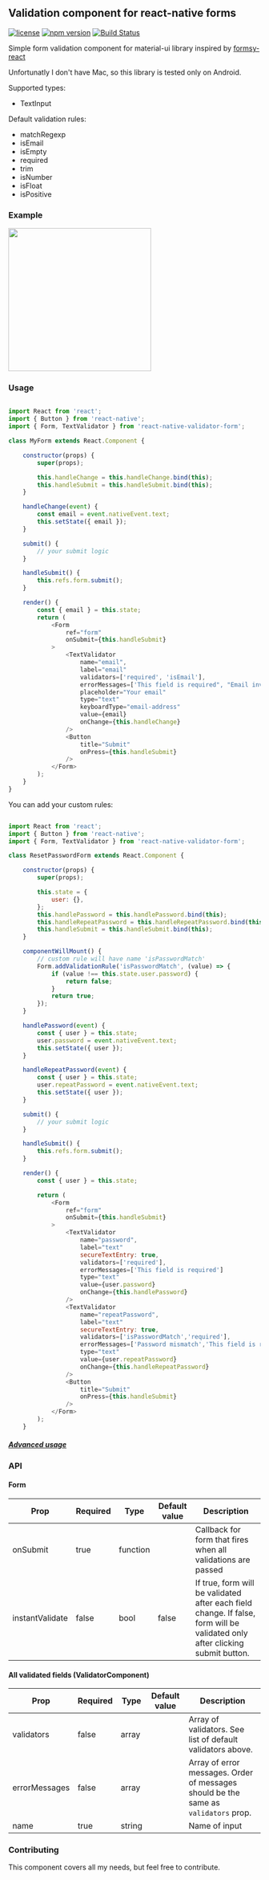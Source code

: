 ## Validation component for react-native forms

[![license](https://img.shields.io/github/license/mashape/apistatus.svg)](https://opensource.org/licenses/MIT)
[![npm version](https://badge.fury.io/js/react-native-validator-form.svg)](https://badge.fury.io/js/react-native-validator-form)
[![Build Status](https://travis-ci.org/NewOldMax/react-native-validator-form.svg?branch=master)](https://travis-ci.org/NewOldMax/react-native-validator-form)

Simple form validation component for material-ui library inspired by [formsy-react](https://github.com/christianalfoni/formsy-react)

Unfortunatly I don't have Mac, so this library is tested only on Android.

Supported types:
+ TextInput

Default validation rules:
+ matchRegexp
+ isEmail
+ isEmpty
+ required
+ trim
+ isNumber
+ isFloat
+ isPositive


### Example

<img src="https://raw.githubusercontent.com/NewOldMax/react-native-validator-form/master/examples/example.gif" width="285">

### Usage

````javascript

import React from 'react';
import { Button } from 'react-native';
import { Form, TextValidator } from 'react-native-validator-form';

class MyForm extends React.Component {

    constructor(props) {
        super(props);

        this.handleChange = this.handleChange.bind(this);
        this.handleSubmit = this.handleSubmit.bind(this);
    }

    handleChange(event) {
        const email = event.nativeEvent.text;
        this.setState({ email });
    }

    submit() {
        // your submit logic
    }

    handleSubmit() {
        this.refs.form.submit();
    }

    render() {
        const { email } = this.state;
        return (
            <Form
                ref="form"
                onSubmit={this.handleSubmit}
            >
                <TextValidator
                    name="email",
                    label="email"
                    validators=['required', 'isEmail'],
                    errorMessages=['This field is required", "Email invalid']
                    placeholder="Your email"
                    type="text"
                    keyboardType="email-address"
                    value={email}
                    onChange={this.handleChange}
                />
                <Button
                    title="Submit"
                    onPress={this.handleSubmit}
                />
            </Form>
        );
    }
}

````

You can add your custom rules:
````javascript

import React from 'react';
import { Button } from 'react-native';
import { Form, TextValidator } from 'react-native-validator-form';

class ResetPasswordForm extends React.Component {

    constructor(props) {
        super(props);

        this.state = {
            user: {},
        };
        this.handlePassword = this.handlePassword.bind(this);
        this.handleRepeatPassword = this.handleRepeatPassword.bind(this);
        this.handleSubmit = this.handleSubmit.bind(this);
    }

    componentWillMount() {
        // custom rule will have name 'isPasswordMatch'
        Form.addValidationRule('isPasswordMatch', (value) => {
            if (value !== this.state.user.password) {
                return false;
            }
            return true;
        });
    }

    handlePassword(event) {
        const { user } = this.state;
        user.password = event.nativeEvent.text;
        this.setState({ user });
    }

    handleRepeatPassword(event) {
        const { user } = this.state;
        user.repeatPassword = event.nativeEvent.text;
        this.setState({ user });
    }

    submit() {
        // your submit logic
    }

    handleSubmit() {
        this.refs.form.submit();
    }

    render() {
        const { user } = this.state;

        return (
            <Form
                ref="form"
                onSubmit={this.handleSubmit}
            >
                <TextValidator
                    name="password",
                    label="text"
                    secureTextEntry: true,
                    validators=['required'],
                    errorMessages=['This field is required']
                    type="text"
                    value={user.password}
                    onChange={this.handlePassword}
                />
                <TextValidator
                    name="repeatPassword",
                    label="text"
                    secureTextEntry: true,
                    validators=['isPasswordMatch','required'],
                    errorMessages=['Password mismatch','This field is required']
                    type="text"
                    value={user.repeatPassword}
                    onChange={this.handleRepeatPassword}
                />
                <Button
                    title="Submit"
                    onPress={this.handleSubmit}
                />
            </Form>
        );
    }

````

##### [Advanced usage](https://github.com/NewOldMax/react-native-validator-form/wiki)

### API

#### Form

| Prop            | Required | Type     | Default value | Description                                                                                                                  |
|-----------------|----------|----------|---------------|------------------------------------------------------------------------------------------------------------------------------|
| onSubmit        | true     | function |               | Callback for form that fires when all validations are passed                                                                 |
| instantValidate | false    | bool     | false         | If true, form will be validated after each field change. If false, form will be validated only after clicking submit button. |

#### All validated fields (ValidatorComponent)

| Prop            | Required | Type     | Default value | Description                                                                            |
|-----------------|----------|----------|---------------|----------------------------------------------------------------------------------------|
| validators      | false    | array    |               | Array of validators. See list of default validators above.                             |
| errorMessages   | false    | array    |               | Array of error messages. Order of messages should be the same as `validators` prop.    |
| name            | true     | string   |               | Name of input                                                                          |


### Contributing

This component covers all my needs, but feel free to contribute.